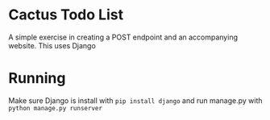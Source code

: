 # Cactus Todo List
 A simple exercise in creating a POST endpoint and an accompanying website. This uses Django 
 
# Running
 Make sure Django is install with `pip install django` and run manage.py with `python manage.py runserver`
